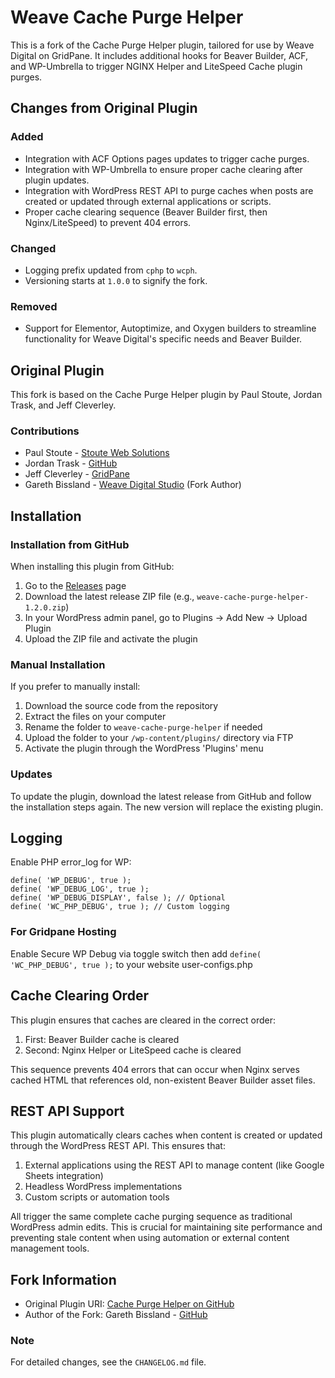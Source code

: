 # Weave Cache Purge Helper

This is a fork of the Cache Purge Helper plugin, tailored for use by Weave Digital on GridPane. It includes additional hooks for Beaver Builder, ACF, and WP-Umbrella to trigger NGINX Helper and LiteSpeed Cache plugin purges.

## Changes from Original Plugin

### Added
- Integration with ACF Options pages updates to trigger cache purges.
- Integration with WP-Umbrella to ensure proper cache clearing after plugin updates.
- Integration with WordPress REST API to purge caches when posts are created or updated through external applications or scripts.
- Proper cache clearing sequence (Beaver Builder first, then Nginx/LiteSpeed) to prevent 404 errors.

### Changed
- Logging prefix updated from `cphp` to `wcph`.
- Versioning starts at `1.0.0` to signify the fork.

### Removed
- Support for Elementor, Autoptimize, and Oxygen builders to streamline functionality for Weave Digital's specific needs and Beaver Builder.

## Original Plugin
This fork is based on the Cache Purge Helper plugin by Paul Stoute, Jordan Trask, and Jeff Cleverley.

### Contributions
* Paul Stoute - [Stoute Web Solutions](https://stoutewebsolutions.com/)
* Jordan Trask - [GitHub](https://github.com/jordantrizz)
* Jeff Cleverley - [GridPane](https://gridpane.com)
* Gareth Bissland - [Weave Digital Studio](https://weave.co.nz) (Fork Author)

## Installation

### Installation from GitHub

When installing this plugin from GitHub:

1. Go to the [Releases](https://github.com/weavedigitalstudio/weave-cache-purge-helper/releases) page
2. Download the latest release ZIP file (e.g., `weave-cache-purge-helper-1.2.0.zip`)
3. In your WordPress admin panel, go to Plugins → Add New → Upload Plugin
4. Upload the ZIP file and activate the plugin

### Manual Installation

If you prefer to manually install:

1. Download the source code from the repository
2. Extract the files on your computer 
3. Rename the folder to `weave-cache-purge-helper` if needed
4. Upload the folder to your `/wp-content/plugins/` directory via FTP
5. Activate the plugin through the WordPress 'Plugins' menu

### Updates

To update the plugin, download the latest release from GitHub and follow the installation steps again. The new version will replace the existing plugin.


## Logging

Enable PHP error_log for WP:

```
define( 'WP_DEBUG', true );
define( 'WP_DEBUG_LOG', true );
define( 'WP_DEBUG_DISPLAY', false ); // Optional
define( 'WC_PHP_DEBUG', true ); // Custom logging
```

### For Gridpane Hosting

Enable Secure WP Debug via toggle switch then add   `define( 'WC_PHP_DEBUG', true );`   to your website user-configs.php

## Cache Clearing Order

This plugin ensures that caches are cleared in the correct order:
1. First: Beaver Builder cache is cleared
2. Second: Nginx Helper or LiteSpeed cache is cleared

This sequence prevents 404 errors that can occur when Nginx serves cached HTML that references old, non-existent Beaver Builder asset files.

## REST API Support

This plugin automatically clears caches when content is created or updated through the WordPress REST API. This ensures that:

1. External applications using the REST API to manage content (like Google Sheets integration)
2. Headless WordPress implementations
3. Custom scripts or automation tools

All trigger the same complete cache purging sequence as traditional WordPress admin edits. This is crucial for maintaining site performance and preventing stale content when using automation or external content management tools.

## Fork Information
* Original Plugin URI: [Cache Purge Helper on GitHub](https://github.com/managingwp/cache-purge-helper)
* Author of the Fork: Gareth Bissland - [GitHub](https://github.com/gbissland)

### Note
For detailed changes, see the `CHANGELOG.md` file.


